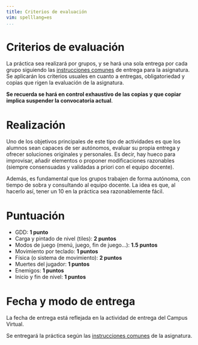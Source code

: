```yaml
---
title: Criterios de evaluación
vim: spelllang=es
...
```


# Criterios de evaluación

La práctica sea realizará por grupos, y se hará una sola entrega por cada grupo
siguiendo las [instrucciones comunes][] de entrega para la asignatura. Se
aplicarán los criterios usuales en cuanto a entregas, obligatoriedad y copias
que rigen la evaluación de la asignatura.

**Se recuerda se hará en control exhaustivo de las copias y que copiar implica
suspender la convocatoria actual**.

# Realización

Uno de los objetivos principales de este tipo de actividades es que los alumnos
sean capaces de ser autónomos, evaluar su propia entrega y ofrecer soluciones
originales y personales. Es decir, hay hueco para improvisar, añadir elementos
o proponer modificaciones razonables (siempre consensuadas y validadas a priori
  con el equipo docente). 

Además, es fundamental que los grupos trabajen de forma autónoma, con tiempo de
sobra y consultando al equipo docente. La idea es que, al hacerlo así, tener un
10 en la práctica sea razonablemente fácil.

# Puntuación

- GDD: **1 punto**
- Carga y pintado de nivel (tiles): **2 puntos**
- Modos de juego (menú, juego, fin de juego...): **1.5 puntos**
- Movimiento por teclado: **1 puntos**
- Física (o sistema de movimiento): **2 puntos**
- Muertes del jugador: **1 puntos**
- Enemigos: **1 puntos**
- Inicio y fin de nivel: **1 puntos**

# Fecha y modo de entrega

La fecha de entrega está reflejada en la actividad de entrega del Campus
Virtual.

Se entregará la práctica según las [instrucciones comunes][] de la asignatura.

[instrucciones comunes]: https://clnznr.github.io/pvli2017/website/general/criterios_evaluacion.html
